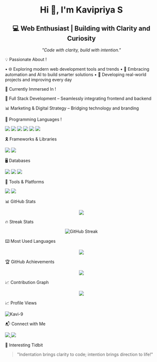 <h1 align="center">Hi 👋, I'm Kavipriya S</h1>  
<h2 align="center">💻 Web Enthusiast | Building with Clarity and Curiosity</h2>  
<p align="center"><em>"Code with clarity, build with intention."</em></p>  💡 Passionate About !

• 🌐 Exploring modern web development tools and trends
• 🤖 Embracing automation and AI to build smarter solutions
• 🚀 Developing real-world projects and improving every day

🌱 Currently Immersed In !

🧩 Full Stack Development – Seamlessly integrating frontend and backend

📊 Marketing & Digital Strategy – Bridging technology and branding

📑 Programming Languages !

<p>  
  <img src="https://img.shields.io/badge/C++-00599C?style=for-the-badge&logo=c%2B%2B&logoColor=white" />  
  <img src="https://img.shields.io/badge/Python-3776AB?style=for-the-badge&logo=python&logoColor=white" />  
  <img src="https://img.shields.io/badge/JavaScript-F7DF1E?style=for-the-badge&logo=javascript&logoColor=black" />  
  <img src="https://img.shields.io/badge/CSS3-1572B6?style=for-the-badge&logo=css3&logoColor=white" />  
  <img src="https://img.shields.io/badge/HTML5-E34F26?style=for-the-badge&logo=html5&logoColor=white" />  
  <img src="https://img.shields.io/badge/SQL-003B57?style=for-the-badge&logo=sqlite&logoColor=white" />  
</p>  🎗️ Frameworks & Libraries

<p>  
  <img src="https://img.shields.io/badge/Django-092E20?style=for-the-badge&logo=django&logoColor=white" />  
  <img src="https://img.shields.io/badge/TailwindCSS-38B2AC?style=for-the-badge&logo=tailwind-css&logoColor=white" />  
</p>  🖥️ Databases

<p>  
  <img src="https://img.shields.io/badge/MySQL-00758F?style=for-the-badge&logo=mysql&logoColor=white" />  
  <img src="https://img.shields.io/badge/MongoDB-4EA94B?style=for-the-badge&logo=mongodb&logoColor=white" />  
  <img src="https://img.shields.io/badge/SQLite-003B57?style=for-the-badge&logo=sqlite&logoColor=white" />  
</p>  🔧 Tools & Platforms

<p>  
  <img src="https://img.shields.io/badge/GitHub-181717?style=for-the-badge&logo=github&logoColor=white" />  
  <img src="https://img.shields.io/badge/VS%20Code-007ACC?style=for-the-badge&logo=visual-studio-code&logoColor=white" />  
</p>  📊 GitHub Stats

<p align="center">  
  <img src="https://github-readme-stats.vercel.app/api?username=Kavi-9&show_icons=true&count_private=true&hide_border=true&bg_color=000000&title_color=ff7aa2&text_color=cfcfcf&icon_color=ff7aa2" />  
</p>  🔥 Streak Stats

<p align="center">  
  <img src="https://github-readme-streak-stats-eight.vercel.app?user=Kavi-9&theme=radical&hide_border=true" alt="GitHub Streak" />  
</p>  ⌨️ Most Used Languages

<p align="center">  
  <img src="https://github-readme-stats.vercel.app/api/top-langs/?username=Kavi-9&layout=compact&theme=radical&hide_border=true" />  
</p>  🏆 GitHub Achievements

<p align="center">  
  <img src="https://github-profile-trophy.vercel.app/?username=Kavi-9&theme=onestar&no-frame=true&margin-w=10" />  
</p>  📈 Contribution Graph

<p align="center">  
  <img src="https://github-readme-activity-graph.vercel.app/graph?username=Kavi-9&area=true&hide_border=true&custom_title=Kavipriya%20S's%20Contribution%20Graph&bg_color=000000&color=cfcfcf&line=ff7aa2&point=cfcfcf" />  
</p>  📈 Profile Views

<p align="left">  
  <img src="https://komarev.com/ghpvc/?username=Kavi-9&label=Profile%20views&color=0e75b6&style=flat" alt="Kavi-9" />  
</p>  


📬 Connect with Me

<p align="left">  
  <a href="mailto:kavieswari758@gmail.com" target="_blank">  
    <img src="https://img.shields.io/badge/Gmail-D14836?style=for-the-badge&logo=gmail&logoColor=white" />  
  </a>  
  <a href="https://www.linkedin.com/in/kavipriya-s-カビプリーヤ-62b573332" target="_blank">  
    <img src="https://img.shields.io/badge/LinkedIn-0A66C2?style=for-the-badge&logo=linkedin&logoColor=white" />  
  </a>  
</p>  💬 Interesting Tidbit

> "Indentation brings clarity to code; intention brings direction to life!"
